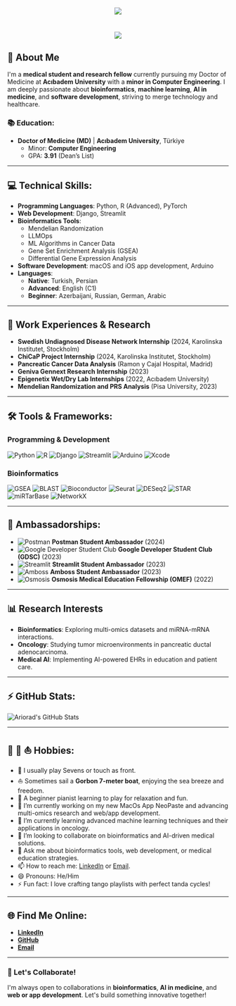 <h1 align="center">
    <img src="https://readme-typing-svg.herokuapp.com/?lines=Hi,+There!+👋;❤️&center=true&font=Fira+Code&weight=700&duration=3000&pause=1000&height=100&width=600&color=0078D7&size=32">
</h1>

<h1 align="center">
    <img src="https://readme-typing-svg.herokuapp.com/?lines=I'm+Ario+Moniri;I'm+happy+to+meet+you!&center=true&font=Fira+Code&weight=700&duration=3000&pause=1000&height=100&width=600&color=0078D7&size=32">
</h1>

## 🚀 About Me
I'm a **medical student and research fellow** currently pursuing my Doctor of Medicine at **Acıbadem University** with a **minor in Computer Engineering**. I am deeply passionate about **bioinformatics**, **machine learning**, **AI in medicine**, and **software development**, striving to merge technology and healthcare.

### 📚 Education:
- **Doctor of Medicine (MD)** | **Acıbadem University**, Türkiye  
  - Minor: **Computer Engineering**
  - GPA: **3.91** (Dean’s List)

---

## 💻 Technical Skills:
- **Programming Languages**: Python, R (Advanced), PyTorch  
- **Web Development**: Django, Streamlit  
- **Bioinformatics Tools**:  
  - Mendelian Randomization  
  - LLMOps  
  - ML Algorithms in Cancer Data  
  - Gene Set Enrichment Analysis (GSEA)  
  - Differential Gene Expression Analysis  
- **Software Development**: macOS and iOS app development, Arduino  
- **Languages**:  
  - **Native**: Turkish, Persian  
  - **Advanced**: English (C1)  
  - **Beginner**: Azerbaijani, Russian, German, Arabic 

---

## 🌟 Work Experiences & Research
- **Swedish Undiagnosed Disease Network Internship** (2024, Karolinska Institutet, Stockholm)  
- **ChiCaP Project Internship** (2024, Karolinska Institutet, Stockholm)  
- **Pancreatic Cancer Data Analysis** (Ramon y Cajal Hospital, Madrid)  
- **Geniva Gennext Research Internship** (2023)  
- **Epigenetix Wet/Dry Lab Internships** (2022, Acıbadem University)  
- **Mendelian Randomization and PRS Analysis** (Pisa University, 2023)

  
---


## 🛠️ Tools & Frameworks:

### Programming & Development
![Python](https://img.shields.io/badge/-Python-3776AB?logo=python&logoColor=white)
![R](https://img.shields.io/badge/-R-276DC3?logo=R&logoColor=white)
![Django](https://img.shields.io/badge/-Django-092E20?logo=django&logoColor=white)
![Streamlit](https://img.shields.io/badge/-Streamlit-FF4B4B?logo=streamlit&logoColor=white)
![Arduino](https://img.shields.io/badge/-Arduino-00979D?logo=arduino&logoColor=white)
![Xcode](https://img.shields.io/badge/-Xcode-1575F9?logo=xcode&logoColor=white)

### Bioinformatics
![GSEA](https://img.shields.io/badge/-GSEA-ff9900?logo=genome&logoColor=white)
![BLAST](https://img.shields.io/badge/-BLAST-8A2BE2?logo=ncbi&logoColor=white)
![Bioconductor](https://img.shields.io/badge/-Bioconductor-1D1D1D?logo=r-project&logoColor=white)
![Seurat](https://img.shields.io/badge/-Seurat-3498DB?logo=r-project&logoColor=white)
![DESeq2](https://img.shields.io/badge/-DESeq2-8E44AD?logo=r-project&logoColor=white)
![STAR](https://img.shields.io/badge/-STAR-2E86C1?logo=genome&logoColor=white)
![miRTarBase](https://img.shields.io/badge/-miRTarBase-F39C12?logo=data&logoColor=white)
![NetworkX](https://img.shields.io/badge/-NetworkX-EC7063?logo=python&logoColor=white)

---



## 🏅 Ambassadorships:

- ![Postman](https://img.shields.io/badge/-Postman-EF5B25?logo=postman&logoColor=white) **Postman Student Ambassador** (2024)  
- ![Google Developer Student Club](https://img.shields.io/badge/-Google%20DSC-34A853?logo=google&logoColor=white) **Google Developer Student Club (GDSC)** (2023)  
- ![Streamlit](https://img.shields.io/badge/-Streamlit-FF4B4B?logo=streamlit&logoColor=white) **Streamlit Student Ambassador** (2023)  
- ![Amboss](https://img.shields.io/badge/-Amboss-0056A1?logo=amboss&logoColor=white) **Amboss Student Ambassador** (2023)  
- ![Osmosis](https://img.shields.io/badge/-Osmosis-5DBCD2?logo=data&logoColor=white) **Osmosis Medical Education Fellowship (OMEF)** (2022)



---

## 📊 Research Interests
- **Bioinformatics**: Exploring multi-omics datasets and miRNA-mRNA interactions.  
- **Oncology**: Studying tumor microenvironments in pancreatic ductal adenocarcinoma.  
- **Medical AI**: Implementing AI-powered EHRs in education and patient care.

---

## ⚡ GitHub Stats:
![Ariorad's GitHub Stats](https://github-readme-stats.vercel.app/api?username=ariomoniri&show_icons=true&theme=radical)


---


## 🏉 🎹 ⛵ Hobbies:
- 🏉 I usually play Sevens or touch as front.  
- ⛵ Sometimes sail a **Gorbon 7-meter boat**, enjoying the sea breeze and freedom.  
- 🎹 A beginner pianist learning to play for relaxation and fun.
- 🔭 I’m currently working on my new MacOs App NeoPaste and advancing multi-omics research and web/app development.
- 🌱 I’m currently learning advanced machine learning techniques and their applications in oncology.
- 👯 I’m looking to collaborate on bioinformatics and AI-driven medical solutions.
- 💬 Ask me about bioinformatics tools, web development, or medical education strategies.
- 📫 How to reach me: [LinkedIn](https://www.linkedin.com/in/ariorad-moniri-623b661b5) or [Email](mailto:ariorad.moniri@live.acibadem.edu.tr).
- 😄 Pronouns: He/Him
- ⚡ Fun fact: I love crafting tango playlists with perfect tanda cycles!

  
---

## 🌐 Find Me Online:
- **[LinkedIn](https://www.linkedin.com/in/ariorad-moniri-623b661b5)**
- **[GitHub](https://github.com/ariomoniri)**
- **[Email](mailto:ariorad.moniri@live.acibadem.edu.tr)**

---

### 🎉 Let's Collaborate!
I'm always open to collaborations in **bioinformatics**, **AI in medicine**, and **web or app development**. Let's build something innovative together!
